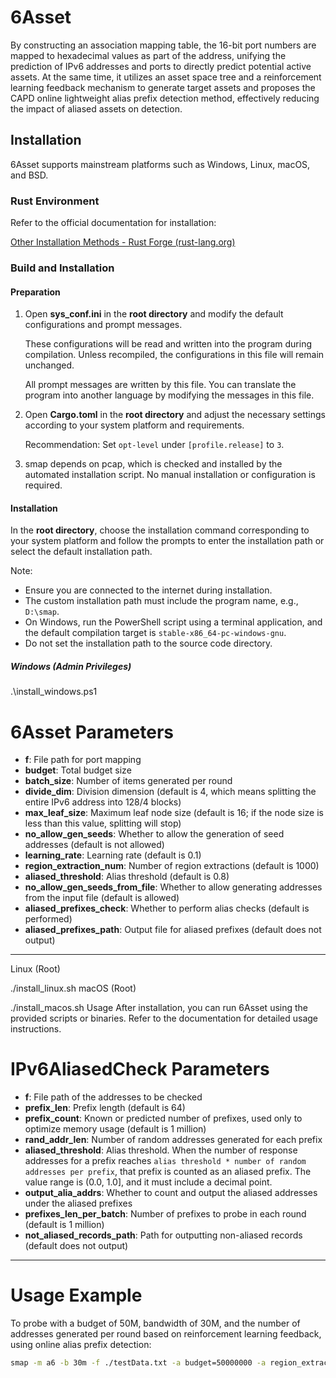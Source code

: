 # 6Asset

By constructing an association mapping table, the 16-bit port numbers are mapped to hexadecimal values as part of the address, unifying the prediction of IPv6 addresses and ports to directly predict potential active assets. At the same time, it utilizes an asset space tree and a reinforcement learning feedback mechanism to generate target assets and proposes the CAPD online lightweight alias prefix detection method, effectively reducing the impact of aliased assets on detection.

## Installation

6Asset supports mainstream platforms such as Windows, Linux, macOS, and BSD.

### Rust Environment

Refer to the official documentation for installation:

[Other Installation Methods - Rust Forge (rust-lang.org)](https://forge.rust-lang.org/infra/other-installation-methods.html)

### Build and Installation

#### Preparation

1. Open **sys_conf.ini** in the **root directory** and modify the default configurations and prompt messages. 

   These configurations will be read and written into the program during compilation. Unless recompiled, the configurations in this file will remain unchanged.

   All prompt messages are written by this file. You can translate the program into another language by modifying the messages in this file.

2. Open **Cargo.toml** in the **root directory** and adjust the necessary settings according to your system platform and requirements.

   Recommendation: Set `opt-level` under `[profile.release]` to `3`.

3. smap depends on pcap, which is checked and installed by the automated installation script. No manual installation or configuration is required.

#### Installation

In the **root directory**, choose the installation command corresponding to your system platform and follow the prompts to enter the installation path or select the default installation path.

Note:

- Ensure you are connected to the internet during installation.
- The custom installation path must include the program name, e.g., `D:\smap`.
- On Windows, run the PowerShell script using a terminal application, and the default compilation target is `stable-x86_64-pc-windows-gnu`.
- Do not set the installation path to the source code directory.

##### Windows (Admin Privileges)


.\install_windows.ps1

# 6Asset Parameters

- **f**: File path for port mapping
- **budget**: Total budget size
- **batch_size**: Number of items generated per round
- **divide_dim**: Division dimension (default is 4, which means splitting the entire IPv6 address into 128/4 blocks)
- **max_leaf_size**: Maximum leaf node size (default is 16; if the node size is less than this value, splitting will stop)
- **no_allow_gen_seeds**: Whether to allow the generation of seed addresses (default is not allowed)
- **learning_rate**: Learning rate (default is 0.1)
- **region_extraction_num**: Number of region extractions (default is 1000)
- **aliased_threshold**: Alias threshold (default is 0.8)
- **no_allow_gen_seeds_from_file**: Whether to allow generating addresses from the input file (default is allowed)
- **aliased_prefixes_check**: Whether to perform alias checks (default is performed)
- **aliased_prefixes_path**: Output file for aliased prefixes (default does not output)

---
Linux (Root)

./install_linux.sh
macOS (Root)

./install_macos.sh
Usage
After installation, you can run 6Asset using the provided scripts or binaries. Refer to the documentation for detailed usage instructions.



# IPv6AliasedCheck Parameters

- **f**: File path of the addresses to be checked
- **prefix_len**: Prefix length (default is 64)
- **prefix_count**: Known or predicted number of prefixes, used only to optimize memory usage (default is 1 million)
- **rand_addr_len**: Number of random addresses generated for each prefix
- **aliased_threshold**: Alias threshold. When the number of response addresses for a prefix reaches `alias threshold * number of random addresses per prefix`, that prefix is counted as an aliased prefix. The value range is (0.0, 1.0], and it must include a decimal point.
- **output_alia_addrs**: Whether to count and output the aliased addresses under the aliased prefixes
- **prefixes_len_per_batch**: Number of prefixes to probe in each round (default is 1 million)
- **not_aliased_records_path**: Path for outputting non-aliased records (default does not output)

---

# Usage Example

To probe with a budget of 50M, bandwidth of 30M, and the number of addresses generated per round based on reinforcement learning feedback, using online alias prefix detection:

```bash
smap -m a6 -b 30m -f ./testData.txt -a budget=50000000 -a region_extraction_num=1000 --cool_seconds 3 --output_file_v6 ./res.txt -a batch_size=2000000 -a aliased_threshold=0.8 -a aliased_prefixes_check=true
